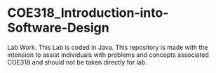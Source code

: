 # COE318_Introduction-into-Software-Design
Lab Work. This Lab is coded in Java. 
This repository is made with the intension to assist individuals with problems and concepts associated COE318 and should not be taken directly for lab.

